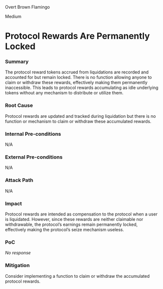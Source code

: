 Overt Brown Flamingo

Medium

# Protocol Rewards Are Permanently Locked

### Summary

The protocol reward tokens accrued from liquidations are recorded and accounted for but remain locked. There is no function allowing anyone to claim or withdraw these rewards, effectively making them permanently inaccessible. This leads to protocol rewards accumulating as idle underlying tokens without any mechanism to distribute or utilize them.

### Root Cause

Protocol rewards are updated and tracked during liquidation but there is no function or mechanism to claim or withdraw these accumulated rewards.

### Internal Pre-conditions

N/A

### External Pre-conditions

N/A

### Attack Path

N/A

### Impact

Protocol rewards are intended as compensation to the protocol when a user is liquidated. However, since these rewards are neither claimable nor withdrawable, the protocol’s earnings remain permanently locked, effectively making the protocol’s seize mechanism useless.

### PoC

_No response_

### Mitigation

Consider implementing a function to claim or withdraw the accumulated protocol rewards.